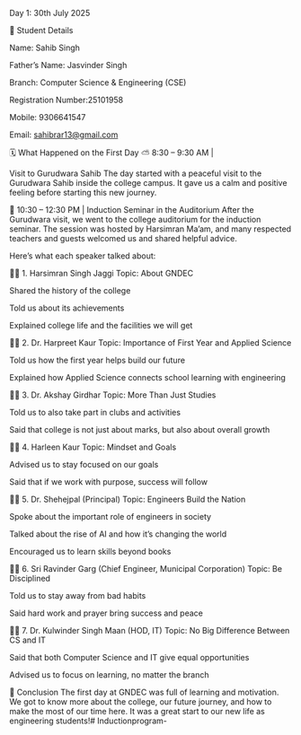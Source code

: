 Day 1: 30th July 2025

👤 Student Details

Name: Sahib Singh 

Father’s Name: Jasvinder Singh 

Branch: Computer Science & Engineering (CSE)

Registration Number:25101958

Mobile: 9306641547

Email: sahibrar13@gmail.com

🗓️ What Happened on the First Day
⛅ 8:30 – 9:30 AM |                      

Visit to Gurudwara Sahib
The day started with a peaceful visit to the Gurudwara Sahib inside the college campus. It gave us a calm and positive feeling before starting this new journey.

🎤 10:30 – 12:30 PM | Induction Seminar in the Auditorium
After the Gurudwara visit, we went to the college auditorium for the induction seminar. The session was hosted by Harsimran Ma’am, and many respected teachers and guests welcomed us and shared helpful advice.

Here’s what each speaker talked about:

🧑‍🏫 1. Harsimran Singh Jaggi
Topic: About GNDEC

Shared the history of the college

Told us about its achievements

Explained college life and the facilities we will get

👩‍🏫 2. Dr. Harpreet Kaur
Topic: Importance of First Year and Applied Science

Told us how the first year helps build our future

Explained how Applied Science connects school learning with engineering

🧑‍🏫 3. Dr. Akshay Girdhar
Topic: More Than Just Studies

Told us to also take part in clubs and activities

Said that college is not just about marks, but also about overall growth

👩‍🏫 4. Harleen Kaur
Topic: Mindset and Goals

Advised us to stay focused on our goals

Said that if we work with purpose, success will follow

👨‍🏫 5. Dr. Shehejpal (Principal)
Topic: Engineers Build the Nation

Spoke about the important role of engineers in society

Talked about the rise of AI and how it’s changing the world

Encouraged us to learn skills beyond books

🧑‍💼 6. Sri Ravinder Garg (Chief Engineer, Municipal Corporation)
Topic: Be Disciplined

Told us to stay away from bad habits

Said hard work and prayer bring success and peace

👨‍🏫 7. Dr. Kulwinder Singh Maan (HOD, IT)
Topic: No Big Difference Between CS and IT

Said that both Computer Science and IT give equal opportunities

Advised us to focus on learning, no matter the branch

📝 Conclusion
The first day at GNDEC was full of learning and motivation. We got to know more about the college, our future journey, and how to make the most of our time here. It was a great start to our new life as engineering students!# Inductionprogram-
